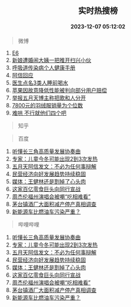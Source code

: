 <div align="center"><h2>实时热搜榜</h2><h4>2023-12-07 05:12:02</h4></div>

> 微博  

1. [E6](https://s.weibo.com/weibo?q=E6&t=31&band_rank=1&Refer=top)<br />
2. [新娘遭婚闹大姨一把推开扫兴小伙](https://s.weibo.com/weibo?q=%23%E6%96%B0%E5%A8%98%E9%81%AD%E5%A9%9A%E9%97%B9%E5%A4%A7%E5%A7%A8%E4%B8%80%E6%8A%8A%E6%8E%A8%E5%BC%80%E6%89%AB%E5%85%B4%E5%B0%8F%E4%BC%99%23&t=31&band_rank=2&Refer=top)<br />
3. [呼吸道传染病个人健康手册](https://s.weibo.com/weibo?q=%23%E5%91%BC%E5%90%B8%E9%81%93%E4%BC%A0%E6%9F%93%E7%97%85%E4%B8%AA%E4%BA%BA%E5%81%A5%E5%BA%B7%E6%89%8B%E5%86%8C%23&t=31&band_rank=3&Refer=top)<br />
4. [阿信回应](https://s.weibo.com/weibo?q=%E9%98%BF%E4%BF%A1%E5%9B%9E%E5%BA%94&t=31&band_rank=4&Refer=top)<br />
5. [医生点名3类人睡前喝水](https://s.weibo.com/weibo?q=%23%E5%8C%BB%E7%94%9F%E7%82%B9%E5%90%8D3%E7%B1%BB%E4%BA%BA%E7%9D%A1%E5%89%8D%E5%96%9D%E6%B0%B4%23&t=31&band_rank=5&Refer=top)<br />
6. [苹果因故意降低性能被判向部分用户赔偿](https://s.weibo.com/weibo?q=%23%E8%8B%B9%E6%9E%9C%E5%9B%A0%E6%95%85%E6%84%8F%E9%99%8D%E4%BD%8E%E6%80%A7%E8%83%BD%E8%A2%AB%E5%88%A4%E5%90%91%E9%83%A8%E5%88%86%E7%94%A8%E6%88%B7%E8%B5%94%E5%81%BF%23&t=31&band_rank=6&Refer=top)<br />
7. [举报五月天博主称把歌和人分开](https://s.weibo.com/weibo?q=%23%E4%B8%BE%E6%8A%A5%E4%BA%94%E6%9C%88%E5%A4%A9%E5%8D%9A%E4%B8%BB%E7%A7%B0%E6%8A%8A%E6%AD%8C%E5%92%8C%E4%BA%BA%E5%88%86%E5%BC%80%23&t=31&band_rank=7&Refer=top)<br />
8. [7800元的羽绒服销量为个位数](https://s.weibo.com/weibo?q=%237800%E5%85%83%E7%9A%84%E7%BE%BD%E7%BB%92%E6%9C%8D%E9%94%80%E9%87%8F%E4%B8%BA%E4%B8%AA%E4%BD%8D%E6%95%B0%23&t=31&band_rank=8&Refer=top)<br />
9. [难哄 不行就他们四个吧](https://s.weibo.com/weibo?q=%E9%9A%BE%E5%93%84%20%E4%B8%8D%E8%A1%8C%E5%B0%B1%E4%BB%96%E4%BB%AC%E5%9B%9B%E4%B8%AA%E5%90%A7&t=31&band_rank=9&Refer=top)<br />

> 知乎  


> 百度  

1. [听懂长三角高质量发展协奏曲](https://www.baidu.com/s?wd=%E5%90%AC%E6%87%82%E9%95%BF%E4%B8%89%E8%A7%92%E9%AB%98%E8%B4%A8%E9%87%8F%E5%8F%91%E5%B1%95%E5%8D%8F%E5%A5%8F%E6%9B%B2&sa=fyb_news&rsv_dl=fyb_news)<br />
2. [专家：儿童今冬可能出现2到3次发热](https://www.baidu.com/s?wd=%E4%B8%93%E5%AE%B6%EF%BC%9A%E5%84%BF%E7%AB%A5%E4%BB%8A%E5%86%AC%E5%8F%AF%E8%83%BD%E5%87%BA%E7%8E%B02%E5%88%B03%E6%AC%A1%E5%8F%91%E7%83%AD&sa=fyb_news&rsv_dl=fyb_news)<br />
3. [五月天阿信发文：不必为任何事辩解](https://www.baidu.com/s?wd=%E4%BA%94%E6%9C%88%E5%A4%A9%E9%98%BF%E4%BF%A1%E5%8F%91%E6%96%87%EF%BC%9A%E4%B8%8D%E5%BF%85%E4%B8%BA%E4%BB%BB%E4%BD%95%E4%BA%8B%E8%BE%A9%E8%A7%A3&sa=fyb_news&rsv_dl=fyb_news)<br />
4. [民营经济向好发展趋势持续稳固](https://www.baidu.com/s?wd=%E6%B0%91%E8%90%A5%E7%BB%8F%E6%B5%8E%E5%90%91%E5%A5%BD%E5%8F%91%E5%B1%95%E8%B6%8B%E5%8A%BF%E6%8C%81%E7%BB%AD%E7%A8%B3%E5%9B%BA&sa=fyb_news&rsv_dl=fyb_news)<br />
5. [媒体：王健林还是割掉了心头肉](https://www.baidu.com/s?wd=%E5%AA%92%E4%BD%93%EF%BC%9A%E7%8E%8B%E5%81%A5%E6%9E%97%E8%BF%98%E6%98%AF%E5%89%B2%E6%8E%89%E4%BA%86%E5%BF%83%E5%A4%B4%E8%82%89&sa=fyb_news&rsv_dl=fyb_news)<br />
6. [这家百亿零食巨头向同行宣战](https://www.baidu.com/s?wd=%E8%BF%99%E5%AE%B6%E7%99%BE%E4%BA%BF%E9%9B%B6%E9%A3%9F%E5%B7%A8%E5%A4%B4%E5%90%91%E5%90%8C%E8%A1%8C%E5%AE%A3%E6%88%98&sa=fyb_news&rsv_dl=fyb_news)<br />
7. [周杰伦福州演唱会被嘲“吃相难看”](https://www.baidu.com/s?wd=%E5%91%A8%E6%9D%B0%E4%BC%A6%E7%A6%8F%E5%B7%9E%E6%BC%94%E5%94%B1%E4%BC%9A%E8%A2%AB%E5%98%B2%E2%80%9C%E5%90%83%E7%9B%B8%E9%9A%BE%E7%9C%8B%E2%80%9D&sa=fyb_news&rsv_dl=fyb_news)<br />
8. [茅台镇酒厂大面积减产停产真相调查](https://www.baidu.com/s?wd=%E8%8C%85%E5%8F%B0%E9%95%87%E9%85%92%E5%8E%82%E5%A4%A7%E9%9D%A2%E7%A7%AF%E5%87%8F%E4%BA%A7%E5%81%9C%E4%BA%A7%E7%9C%9F%E7%9B%B8%E8%B0%83%E6%9F%A5&sa=fyb_news&rsv_dl=fyb_news)<br />
9. [新能源车比燃油车污染严重？](https://www.baidu.com/s?wd=%E6%96%B0%E8%83%BD%E6%BA%90%E8%BD%A6%E6%AF%94%E7%87%83%E6%B2%B9%E8%BD%A6%E6%B1%A1%E6%9F%93%E4%B8%A5%E9%87%8D%EF%BC%9F&sa=fyb_news&rsv_dl=fyb_news)<br />

> 哔哩哔哩  

1. [听懂长三角高质量发展协奏曲](https://www.baidu.com/s?wd=%E5%90%AC%E6%87%82%E9%95%BF%E4%B8%89%E8%A7%92%E9%AB%98%E8%B4%A8%E9%87%8F%E5%8F%91%E5%B1%95%E5%8D%8F%E5%A5%8F%E6%9B%B2&sa=fyb_news&rsv_dl=fyb_news)<br />
2. [专家：儿童今冬可能出现2到3次发热](https://www.baidu.com/s?wd=%E4%B8%93%E5%AE%B6%EF%BC%9A%E5%84%BF%E7%AB%A5%E4%BB%8A%E5%86%AC%E5%8F%AF%E8%83%BD%E5%87%BA%E7%8E%B02%E5%88%B03%E6%AC%A1%E5%8F%91%E7%83%AD&sa=fyb_news&rsv_dl=fyb_news)<br />
3. [五月天阿信发文：不必为任何事辩解](https://www.baidu.com/s?wd=%E4%BA%94%E6%9C%88%E5%A4%A9%E9%98%BF%E4%BF%A1%E5%8F%91%E6%96%87%EF%BC%9A%E4%B8%8D%E5%BF%85%E4%B8%BA%E4%BB%BB%E4%BD%95%E4%BA%8B%E8%BE%A9%E8%A7%A3&sa=fyb_news&rsv_dl=fyb_news)<br />
4. [民营经济向好发展趋势持续稳固](https://www.baidu.com/s?wd=%E6%B0%91%E8%90%A5%E7%BB%8F%E6%B5%8E%E5%90%91%E5%A5%BD%E5%8F%91%E5%B1%95%E8%B6%8B%E5%8A%BF%E6%8C%81%E7%BB%AD%E7%A8%B3%E5%9B%BA&sa=fyb_news&rsv_dl=fyb_news)<br />
5. [媒体：王健林还是割掉了心头肉](https://www.baidu.com/s?wd=%E5%AA%92%E4%BD%93%EF%BC%9A%E7%8E%8B%E5%81%A5%E6%9E%97%E8%BF%98%E6%98%AF%E5%89%B2%E6%8E%89%E4%BA%86%E5%BF%83%E5%A4%B4%E8%82%89&sa=fyb_news&rsv_dl=fyb_news)<br />
6. [这家百亿零食巨头向同行宣战](https://www.baidu.com/s?wd=%E8%BF%99%E5%AE%B6%E7%99%BE%E4%BA%BF%E9%9B%B6%E9%A3%9F%E5%B7%A8%E5%A4%B4%E5%90%91%E5%90%8C%E8%A1%8C%E5%AE%A3%E6%88%98&sa=fyb_news&rsv_dl=fyb_news)<br />
7. [周杰伦福州演唱会被嘲“吃相难看”](https://www.baidu.com/s?wd=%E5%91%A8%E6%9D%B0%E4%BC%A6%E7%A6%8F%E5%B7%9E%E6%BC%94%E5%94%B1%E4%BC%9A%E8%A2%AB%E5%98%B2%E2%80%9C%E5%90%83%E7%9B%B8%E9%9A%BE%E7%9C%8B%E2%80%9D&sa=fyb_news&rsv_dl=fyb_news)<br />
8. [茅台镇酒厂大面积减产停产真相调查](https://www.baidu.com/s?wd=%E8%8C%85%E5%8F%B0%E9%95%87%E9%85%92%E5%8E%82%E5%A4%A7%E9%9D%A2%E7%A7%AF%E5%87%8F%E4%BA%A7%E5%81%9C%E4%BA%A7%E7%9C%9F%E7%9B%B8%E8%B0%83%E6%9F%A5&sa=fyb_news&rsv_dl=fyb_news)<br />
9. [新能源车比燃油车污染严重？](https://www.baidu.com/s?wd=%E6%96%B0%E8%83%BD%E6%BA%90%E8%BD%A6%E6%AF%94%E7%87%83%E6%B2%B9%E8%BD%A6%E6%B1%A1%E6%9F%93%E4%B8%A5%E9%87%8D%EF%BC%9F&sa=fyb_news&rsv_dl=fyb_news)<br />
